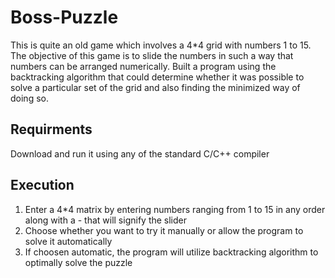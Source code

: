 # Boss-Puzzle
This is quite an old game which involves a 4*4 grid with numbers 1 to 15. The objective of this game is to slide the numbers in such a way that numbers can be arranged numerically. Built a program using the backtracking algorithm that could determine whether it was possible to solve a particular set of the grid and also finding the minimized way of doing so.

## Requirments

Download and run it using any of the standard C/C++ compiler

## Execution

1) Enter a 4*4 matrix by entering numbers ranging from 1 to 15 in any order along with a - that will signify the slider
2) Choose whether you want to try it manually or allow the program to solve it automatically
3) If choosen automatic, the program will utilize backtracking algorithm to optimally solve the puzzle
